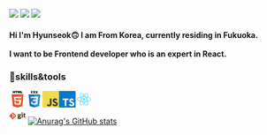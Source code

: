 <a href="https://www.instagram.com/seokkku/"><img src="https://img.shields.io/badge/seokkku-E4405F?style=flat-square&logo=Instagram&logoColor=white"/></a>
<img src="https://img.shields.io/badge/ezdar2743@gmail.com-EA4335?style=flat-square&logo=Gmail&logoColor=white"/>
<a href="https://ameblo.jp/ezdar/entrylist.html"><img src="https://img.shields.io/badge/blog-09B3AF?style=flat-square&logo=Storyblok&logoColor=white"/></a>
<h4>Hi I'm Hyunseok🙃 I am From Korea, currently residing in Fukuoka.<br>
    <br>
I want to be Frontend developer who is an expert in React.</h4>
<h3>🔧skills&tools</h3>
<div style = "display: flex;">
    <img height="30" src="https://raw.githubusercontent.com/github/explore/80688e429a7d4ef2fca1e82350fe8e3517d3494d/topics/html/html.png" style="max-width: 100%;">
    <img height="30" src="https://raw.githubusercontent.com/github/explore/80688e429a7d4ef2fca1e82350fe8e3517d3494d/topics/css/css.png" style="max-width: 100%;">
    <img height="30" src="https://raw.githubusercontent.com/github/explore/80688e429a7d4ef2fca1e82350fe8e3517d3494d/topics/javascript/javascript.png" style="max-width: 100%;">
    <img height="30" src="https://raw.githubusercontent.com/github/explore/80688e429a7d4ef2fca1e82350fe8e3517d3494d/topics/typescript/typescript.png" style="max-width: 100%;">
    <img height="30" src="https://raw.githubusercontent.com/github/explore/80688e429a7d4ef2fca1e82350fe8e3517d3494d/topics/react/react.png" style="max-width: 100%;">
</div>
    <img height="30" src="https://raw.githubusercontent.com/github/explore/80688e429a7d4ef2fca1e82350fe8e3517d3494d/topics/git/git.png" style="max-width: 100%;">
 <a href="https://github.com/anuraghazra/github-readme-stats"><img src="https://camo.githubusercontent.com/e85b8415be28d4125bcbc5f216971207bd0c6ea68f16036222bcb79f02f9832c/68747470733a2f2f6769746875622d726561646d652d73746174732e76657263656c2e6170702f6170693f757365726e616d653d6c65657365756e676d696e30" alt="Anurag's GitHub stats" data-canonical-src="https://github-readme-stats.vercel.app/api?username=ezdar2743" style="max-width: 100%;"></a>

